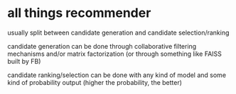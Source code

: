 # all things recommender

usually split between candidate generation and candidate selection/ranking

candidate generation can be done through collaborative filtering mechanisms and/or matrix factorization (or through something like FAISS built by FB)

candidate ranking/selection can be done with any kind of model and some kind of probability output (higher the probability, the better)

